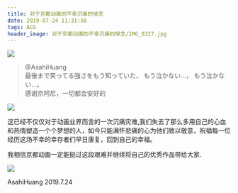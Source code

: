 ```yaml
---
title: 对于京都动画的不幸沉痛的悼念
date: 2019-07-24 11:31:58
tags: ACG
header_image: 对于京都动画的不幸沉痛的悼念/IMG_0327.jpg
---
```


![](https://files.catbox.moe/u9x182.jpg)

<!--more-->

> @AsahiHuang   
> 最後まで笑ってる強さをもう知っていた，
>  もう泣かない…， 
> もう泣かない…。  
> 感谢京阿尼，一切都会安好的



![](https://files.catbox.moe/j41ivw.jpg)

这已经不仅仅对于动画业界而言的一次沉痛灾难,我们失去了那么多用自己的心血和热情塑造一个个梦想的人，如今只能满怀悲痛的心为他们致以敬意，祝福每一位经历这场不幸的幸存者们早日康复，回到自己的幸福。

我相信京都动画一定能挺过这段艰难并继续将自己的优秀作品带给大家.	

![](https://files.catbox.moe/0poe99.jpg)





AsahiHuang
2019.7.24